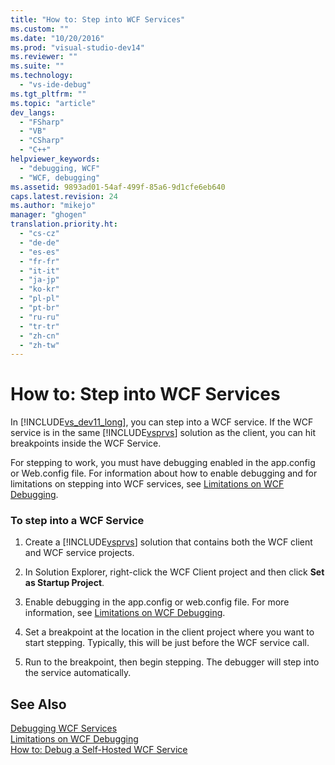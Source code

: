```yaml
---
title: "How to: Step into WCF Services"
ms.custom: ""
ms.date: "10/20/2016"
ms.prod: "visual-studio-dev14"
ms.reviewer: ""
ms.suite: ""
ms.technology: 
  - "vs-ide-debug"
ms.tgt_pltfrm: ""
ms.topic: "article"
dev_langs: 
  - "FSharp"
  - "VB"
  - "CSharp"
  - "C++"
helpviewer_keywords: 
  - "debugging, WCF"
  - "WCF, debugging"
ms.assetid: 9893ad01-54af-499f-85a6-9d1cfe6eb640
caps.latest.revision: 24
ms.author: "mikejo"
manager: "ghogen"
translation.priority.ht: 
  - "cs-cz"
  - "de-de"
  - "es-es"
  - "fr-fr"
  - "it-it"
  - "ja-jp"
  - "ko-kr"
  - "pl-pl"
  - "pt-br"
  - "ru-ru"
  - "tr-tr"
  - "zh-cn"
  - "zh-tw"
---
```

# How to: Step into WCF Services
In [!INCLUDE[vs_dev11_long](../data-tools/includes/vs_dev11_long_md.md)], you can step into a WCF service. If the WCF service is in the same [!INCLUDE[vsprvs](../code-quality/includes/vsprvs_md.md)] solution as the client, you can hit breakpoints inside the WCF Service.  
  
 For stepping to work, you must have debugging enabled in the app.config or Web.config file. For information about how to enable debugging and for limitations on stepping into WCF services, see [Limitations on WCF Debugging](../debugger/limitations-on-wcf-debugging.md).  
  
### To step into a WCF Service  
  
1.  Create a [!INCLUDE[vsprvs](../code-quality/includes/vsprvs_md.md)] solution that contains both the WCF client and WCF service projects.  
  
2.  In Solution Explorer, right-click the WCF Client project and then click **Set as Startup Project**.  
  
3.  Enable debugging in the app.config or web.config file. For more information, see [Limitations on WCF Debugging](../debugger/limitations-on-wcf-debugging.md).  
  
4.  Set a breakpoint at the location in the client project where you want to start stepping. Typically, this will be just before the WCF service call.  
  
5.  Run to the breakpoint, then begin stepping. The debugger will step into the service automatically.  
  
## See Also  
 [Debugging WCF Services](../debugger/debugging-wcf-services.md)   
 [Limitations on WCF Debugging](../debugger/limitations-on-wcf-debugging.md)   
 [How to: Debug a Self-Hosted WCF Service](../debugger/how-to--debug-a-self-hosted-wcf-service.md)